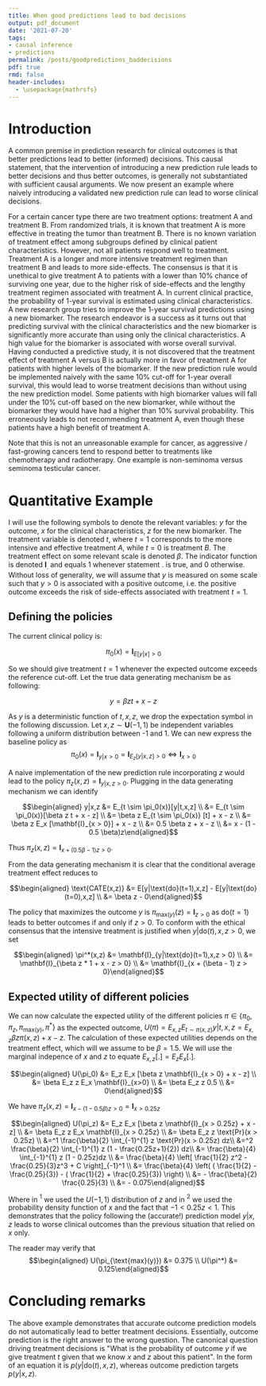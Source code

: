```yaml
---
title: When good predictions lead to bad decisions
output: pdf_document
date: '2021-07-20'
tags:
- causal inference
- predictions
permalink: /posts/goodpredictions_baddecisions
pdf: true
rmd: false
header-includes:
  - \usepackage{mathrsfs}
---
```


# Introduction

A common premise in prediction research for clinical outcomes is that
better predictions lead to better (informed) decisions. This causal
statement, that the intervention of introducing a new prediction rule
leads to better decisions and thus better outcomes, is generally not
substantiated with sufficient causal arguments. We now present an
example where naively introducing a validated new prediction rule can
lead to worse clinical decisions.

For a certain cancer type there are two treatment options: treatment A
and treatment B. From randomized trials, it is known that treatment A is
more effective in treating the tumor than treatment B. There is no known
variation of treatment effect among subgroups defined by clinical
patient characteristics. However, not all patients respond well to
treatment. Treatment A is a longer and more intensive treatment regimen
than treatment B and leads to more side-effects. The consensus is that
it is unethical to give treatment A to patients with a lower than 10%
chance of surviving one year, due to the higher risk of side-effects and
the lengthy treatment regimen associated with treatment A. In current
clinical practice, the probability of 1-year survival is estimated using
clinical characteristics. A new research group tries to improve the
1-year survival predictions using a new biomarker. The research endeavor
is a success as it turns out that predicting survival with the clinical
characteristics and the new biomarker is significantly more accurate
than using only the clinical characteristics. A high value for the
biomarker is associated with worse overall survival. Having conducted a
predictive study, it is not discovered that the treatment effect of
treatment A versus B is actually more in favor of treatment A for
patients with higher levels of the biomarker. If the new prediction rule
would be implemented naively with the same 10% cut-off for 1-year
overall survival, this would lead to worse treatment decisions than
without using the new prediction model. Some patients with high
biomarker values will fall under the 10% cut-off based on the new
biomarker, while without the biomarker they would have had a higher than
10% survival probability. This erroneously leads to not recommending
treatment A, even though these patients have a high benefit of treatment
A.

Note that this is not an unreasonable example for cancer, as aggressive
/ fast-growing cancers tend to respond better to treatments like
chemotherapy and radiotherapy. One example is non-seminoma versus
seminoma testicular cancer.

# Quantitative Example

I will use the following symbols to denote the relevant variables: $y$
for the outcome, $x$ for the clinical characteristics, $z$ for the new
biomarker. The treatment variable is denoted $t$, where $t=1$
corresponds to the more intensive and effective treatment $A$, while
$t=0$ is treatment $B$. The treatment effect on some relevant scale is
denoted $\beta$. The indicator function is denoted $\mathbf{I}_.$ and
equals 1 whenever statement $.$ is true, and 0 otherwise. Without loss
of generality, we will assume that $y$ is measured on some scale such
that $y > 0$ is associated with a positive outcome, i.e. the positive
outcome exceeds the risk of side-effects associated with treatment
$t = 1$.

## Defining the policies

The current clinical policy is:

$$\pi_0(x) = \mathbf{I}_{E[y|x] > 0}$$

So we should give treatment $t=1$ whenever the expected outcome exceeds
the reference cut-off. Let the true data generating mechanism be as
following:

$$y = \beta z t + x - z$$

As $y$ is a deterministic function of $t,x,z$, we drop the expectation
symbol in the following discussion. Let $x,z \sim \mathbf{U}(-1,1)$ be
independent variables following a uniform distribution between -1 and 1.
We can new express the baseline policy as
$$\pi_0(x) = \mathbf{I}_{y|x > 0} = \mathbf{I}_{E_{z}[y|x,z]>0} \iff \mathbf{I}_{x > 0}$$

A naive implementation of the new prediction rule incorporating $z$
would lead to the policy $\pi_z(x,z) = \mathbf{I}_{y|x,z > 0}$. Plugging
in the data generating mechanism we can identify

$$\begin{aligned}
  y|x,z &= E_{t \sim \pi_0(x)}[y|t,x,z] \\
    &= E_{t \sim \pi_0(x)}[\beta z t + x - z] \\
    &= \beta z E_{t \sim \pi_0(x)} [t] + x - z \\
    &= \beta z E_x [\mathbf{I}_{x > 0}] + x - z \\
    &= 0.5 \beta z  + x - z \\
    &= x - (1 - 0.5 \beta)z\end{aligned}$$

Thus $\pi_z(x,z) = \mathbf{I}_{x + (0.5 \beta - 1)z > 0}$.

From the data generating mechanism it is clear that the conditional
average treatment effect reduces to

$$\begin{aligned}
  \text{CATE(x,z)} &= E[y|\text{do}(t=1),x,z] - E[y|\text{do}(t=0),x,z] \\
                   &= \beta z - 0\end{aligned}$$

The policy that maximizes the outcome $y$ is
$\pi_{\text{max}(y)}(z) = \mathbf{I}_{z > 0}$ as $\text{do}(t=1)$ leads
to better outcomes if and only if $z>0$. To conform with the ethical
consensus that the intensive treatment is justified when
$y|\text{do}(t),x,z>0$, we set

$$\begin{aligned}
    \pi^*(x,z) &= \mathbf{I}_{y|\text{do}(t=1),x,z > 0} \\
           &= \mathbf{I}_{\beta z * 1 + x - z > 0} \\
           &= \mathbf{I}_{x + (\beta - 1) z > 0}\end{aligned}$$

## Expected utility of different policies

We can now calculate the expected utility of the different policies
$\pi \in \{\pi_0,\pi_z,\pi_{\text{max}(y)},\pi^*\}$ as the expected
outcome,
$U(\pi) = E_{x,z}E_{t\sim \pi(x,z)}y|t,x,z = E_{x,z}\beta z \pi(x,z) + x - z$.
The calculation of these expected utilities depends on the treatment
effect, which will we assume to be $\beta = 1.5$. We will use the
marginal indepence of $x$ and $z$ to equate $E_{x,z}[.] = E_z E_x [.]$.

$$\begin{aligned}
    U(\pi_0) &= E_z E_x [\beta z \mathbf{I}_{x > 0} + x - z] \\
         &= \beta E_z z E_x \mathbf{I}_{x>0} \\
         &= \beta E_z z 0.5 \\
         &= 0\end{aligned}$$

We have
$\pi_z(x,z) = \mathbf{I}_{x - (1 - 0.5 \beta)z > 0} = \mathbf{I}_{x > 0.25z}$

$$\begin{aligned}
    U(\pi_z) &= E_z E_x [\beta z \mathbf{I}_{x > 0.25z} + x - z] \\
         &= \beta E_z z E_x \mathbf{I}_{x > 0.25z} \\
         &= \beta E_z z \text{Pr}(x > 0.25z) \\
         &=^1 \frac{\beta}{2} \int_{-1}^{1} z \text{Pr}(x > 0.25z) dz\\
         &=^2 \frac{\beta}{2} \int_{-1}^{1} z (1 - \frac{0.25z+1}{2}) dz\\
         &= \frac{\beta}{4} \int_{-1}^{1} z (1 - 0.25z)dz \\
         &= \frac{\beta}{4} \left[ \frac{1}{2} z^2 - \frac{0.25}{3}z^3 + C \right]_{-1}^1 \\
         &= \frac{\beta}{4} \left( ( \frac{1}{2} - \frac{0.25}{3}) - ( \frac{1}{2} + \frac{0.25}{3}) \right) \\ 
         &= - \frac{\beta}{2} \frac{0.25}{3} \\ 
         &= - 0.075\end{aligned}$$

Where in $^1$ we used the $U(-1,1)$ distribution of $z$ and in $^2$ we
used the probability density function of $x$ and the fact that
$-1 < 0.25z < 1$. This demonstrates that the policy following the
(accurate!) prediction model $y|x,z$ leads to worse clinical outcomes
than the previous situation that relied on $x$ only.

The reader may verify that $$\begin{aligned}
    U(\pi_{\text{max}(y)}) &= 0.375 \\ 
    U(\pi^*) &= 0.125\end{aligned}$$

# Concluding remarks

The above example demonstrates that accurate outcome prediction models
do not automatically lead to better treatment decisions. Essentially,
outcome prediction is the right answer to the wrong question. The
canonical question driving treatment decisions is \"What is the
probability of outcome $y$ if we give treatment $t$ given that we know
$x$ and $z$ about this patient\". In the form of an equation it is
$p(y|\text{do}(t),x,z)$, whereas outcome prediction targets $p(y|x,z)$.
